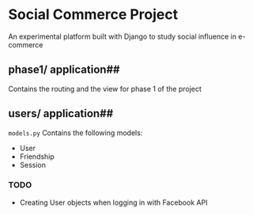 # Social Commerce Project
An experimental platform built with Django to study social influence in e-commerce

## phase1/ application##
Contains the routing and the view for phase 1 of the project

## users/ application##
`models.py` Contains the following models:
* User
* Friendship
* Session

### TODO
* Creating User objects when logging in with Facebook API
